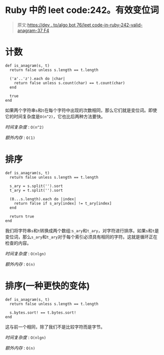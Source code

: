# Ruby 中的 leet code:242。有效变位词

> 原文:[https://dev . to/algo bot 76/leet code-in-ruby-242-valid-anagram-37 F4](https://dev.to/algobot76/leetcode-in-ruby-242-valid-anagram-37f4)

# [](#count)计数

```
def is_anagram(s, t)
  return false unless s.length == t.length

  ('a'..'z').each do |char|
    return false unless s.count(char) == t.count(char)
  end

  true
end 
```

如果两个字符串`s`和`t`在每个字符中出现的次数相同，那么它们就是变位词。即使它的时间复杂度是`O(n^2)`，它也比后两种方法要快。

*时间复杂度* : `O(n^2)`

*额外内存* : `O(1)`

# [](#sort)排序

```
def is_anagram(s, t)
  return false unless s.length == t.length

  s_ary = s.split('').sort
  t_ary = t.split('').sort

  (0...s.length).each do |index|
    return false if s_ary[index] != t_ary[index]
  end

  return true
end 
```

我们将字符串`s`和`t`转换成两个数组:`s_ary`和`t_ary`，对字符进行排序。如果`s`和`t`是变位词，那么`s_ary`和`t_ary`对于每个索引必须具有相同的字符。这就是循环正在检查的内容。

*时间复杂度* : `O(nlgn)`

*额外内存* : `O(n)`

# [](#sort-a-faster-variant)排序(一种更快的变体)

```
def is_anagram(s, t)
  return false unless s.length == t.length

  s.bytes.sort! == t.bytes.sort!
end 
```

这与前一个相同，除了我们不是比较字符而是字节。

*时间复杂度* : `O(nlgn)`

*额外内存* : `O(n)`